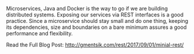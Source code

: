 Microservices, Java and Docker is the way to go if we are building distributed systems. Exposing our services via REST interfaces is a good practice. Since a microservice should stay small and do one thing, keeping its dependencies, size and boundaries on a bare minimum assures a good performance and flexibility.


Read the Full Blog Post: http://gmentsik.com/rest/2017/09/01/minial-rest/
